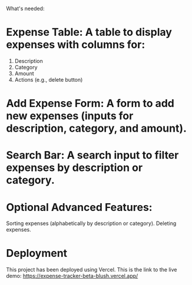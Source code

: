 What's needed:

# Expense Table: A table to display expenses with columns for:

1. Description
2. Category
3. Amount
4. Actions (e.g., delete button)

# Add Expense Form: A form to add new expenses (inputs for description, category, and amount).

# Search Bar: A search input to filter expenses by description or category.

# Optional Advanced Features:

Sorting expenses (alphabetically by description or category).
Deleting expenses.


# Deployment
This project has been deployed using Vercel. This is the link to the live demo: https://expense-tracker-beta-blush.vercel.app/